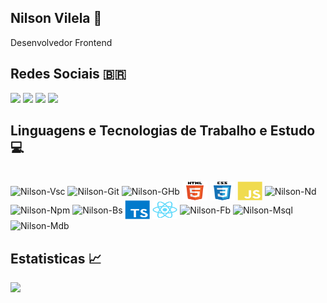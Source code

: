 ## Nilson Vilela 🧔
<div> 
Desenvolvedor Frontend
</div>

## Redes Sociais 🇧🇷
<div> 
  <a href="https://www.youtube.com/channel/UCZSqTq_VPQ7PtrFqmvmHtvQ" target="_blank"><img src="https://img.shields.io/badge/YouTube-FF0000?style=for-the-badge&logo=youtube&logoColor=white" target="_blank"></a>
  <a href="https://instagram.com/nilson.vilela.1" target="_blank"><img src="https://img.shields.io/badge/-Instagram-%23E4405F?style=for-the-badge&logo=instagram&logoColor=white"   target="_blank"></a>
  <a href = "mailto:nilsonsvilela@gmail.com"><img src="https://img.shields.io/badge/-Gmail-%23333?style=for-the-badge&logo=gmail&logoColor=white" target="_blank"></a>
  <a href="www.linkedin.com/in/nilson-vilela-2a84b5204" target="_blank"><img src="https://img.shields.io/badge/-LinkedIn-%230077B5?style=for-the-badge&logo=linkedin&logoColor=white" target="_blank"></a>  
</div>

## Linguagens e Tecnologias de Trabalho e Estudo 💻
<div style="display: inline_block"><br>
  <img align="center" alt="Nilson-Vsc" height="30" width="40" src="https://cdn.jsdelivr.net/gh/devicons/devicon@latest/icons/vscode/vscode-original.svg" />   
  <img align="center" alt="Nilson-Git" height="30" width="40" src="https://cdn.jsdelivr.net/gh/devicons/devicon@latest/icons/git/git-original-wordmark.svg"/>
  <img align="center" alt="Nilson-GHb" height="30" width="40" src="https://cdn.jsdelivr.net/gh/devicons/devicon@latest/icons/github/github-original-wordmark.svg" />
  <img align="center" alt="Nilson-HTML" height="30" width="40" src="https://raw.githubusercontent.com/devicons/devicon/master/icons/html5/html5-original-wordmark.svg">
  <img align="center" alt="Nilson-CSS" height="30" width="40" src="https://raw.githubusercontent.com/devicons/devicon/master/icons/css3/css3-original-wordmark.svg">          
  <img align="center" alt="Nilson-Js" height="30" width="40" src="https://raw.githubusercontent.com/devicons/devicon/master/icons/javascript/javascript-plain.svg">
  <img align="center" alt="Nilson-Nd" height="30" width="40" src="https://cdn.jsdelivr.net/gh/devicons/devicon@latest/icons/nodejs/nodejs-original-wordmark.svg" />
  <img align="center" alt="Nilson-Npm" height="30" width="40" src="https://cdn.jsdelivr.net/gh/devicons/devicon@latest/icons/npm/npm-original-wordmark.svg" />                
  <img align="center" alt="Nilson-Bs" height="30" width="40" src="https://cdn.jsdelivr.net/gh/devicons/devicon@latest/icons/bootstrap/bootstrap-original.svg" />
  <img align="center" alt="Nilson-Ts" height="30" width="40" src="https://raw.githubusercontent.com/devicons/devicon/master/icons/typescript/typescript-plain.svg">
  <img align="center" alt="Nilson-React" height="30" width="40" src="https://raw.githubusercontent.com/devicons/devicon/master/icons/react/react-original.svg">
  <img align="center" alt="Nilson-Fb" height="30" width="40" src="https://cdn.jsdelivr.net/gh/devicons/devicon@latest/icons/firebase/firebase-plain-wordmark.svg" />
  <img align="center" alt="Nilson-Msql" height="30" width="40" src="https://cdn.jsdelivr.net/gh/devicons/devicon@latest/icons/mysql/mysql-original-wordmark.svg" />
  <img align="center" alt="Nilson-Mdb" height="30" width="40" src="https://cdn.jsdelivr.net/gh/devicons/devicon@latest/icons/mongodb/mongodb-original-wordmark.svg" />         
</div>

## Estatisticas 📈
<div> 
<img src="https://github-readme-stats.vercel.app/api?username=Nilson-Vilela&show_icons=true&theme=radical&include_all_commits=true">
</div>


